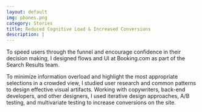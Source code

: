 ```yaml
---
layout: default
img: phones.png
category: Stories
title: Reduced Cognitive Load & Increased Conversions
description: |
---
```

To speed users through the funnel and encourage confidence in their decision making, I designed flows and UI at Booking.com as part of the Search Results team.

To minimize information overload and highlight the most appropriate selections in a crowded view, I studied user research and common patterns to design effective visual artifacts. Working with copywriters, back-end developers, and other designers, I used iterative design approaches, A/B testing, and multivariate testing to increase conversions on the site.
